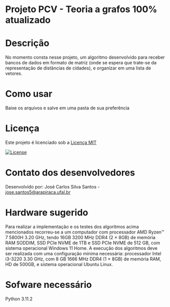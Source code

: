 # Projeto PCV - Teoria a grafos 100% atualizado

# Descrição

No momento consta nesse projeto, um algoritmo desenvolvido para receber bancos de dados em formato de matriz (onde se espera que trate-se da representação de distâncias de cidades), e organizar em uma lista de vetores.

# Como usar

Baixe os arquivos e salve em uma pasta de sua preferência

# Licença

Este projeto é licenciado sob a [Licença MIT](https://opensource.org/license/mit/)

[![License](https://img.shields.io/badge/License-MIT-blue.svg)](https://opensource.org/licenses/MIT)

# Contato dos desenvolvedores

Desenvolvido por: 
José Carlos Silva Santos - jose.santos5@arapiraca.ufal.br

# Hardware sugerido

Para realizar a implementação e os testes dos algoritmos acima mencionados recorreu-se a um computador com processador AMD Ryzen™ 7 5800H 3.20 GHz, tendo 16GB 3200 MHz DDR4 (2 × 8GB) de memória RAM SODDIM, SSD PCIe NVME de 1TB e SSD PCIe NVME de 512 GB, com sistema operacional Windows 11 Home.
A execução dos algoritmos deve ser realizada com uma configuração mínima necessária: processador Intel i3-3220 3.30 GHz, com 8 GB 1666 MHz DDR4 (1 × 8GB) de memória RAM, HD de 500GB, e sistema operacional Ubuntu Linux.

# Sofware necessário

Python 3.11.2
